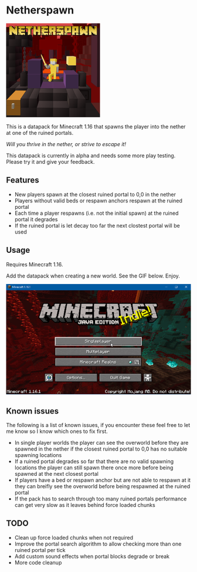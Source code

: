 # Netherspawn

![Netherspawn logo. A player standing in a ruined nether portal, raising a golden sword.](logo/netherspawn-title-256.png)

This is a datapack for Minecraft 1.16 that spawns the player into the nether at one of the ruined portals.

_Will you thrive in the nether, or strive to escape it!_

This datapack is currently in alpha and needs some more play testing. Please try it and give your feedback.

## Features

 * New players spawn at the closest ruined portal to 0,0 in the nether
 * Players without valid beds or respawn anchors respawn at the ruined portal
 * Each time a player respawns (i.e. not the initial spawn) at the ruined portal it degrades
 * If the ruined portal is let decay too far the next clostest portal will be used

## Usage

Requires Minecraft 1.16.

Add the datapack when creating a new world. See the GIF below. Enjoy.

![Gif showing adding the datapack when creating a new world in minecraft.](usage.gif)

## Known issues

The following is a list of known issues, if you encounter these feel free to let me know so I know which ones to fix first.

 * In single player worlds the player can see the overworld before they are spawned in the nether if the closest ruined portal to 0,0 has no suitable spawning locations
 * If a ruined portal degrades so far that there are no valid spawning locations the player can still spawn there once more before being spawned at the next closest portal
 * If players have a bed or respawn anchor but are not able to respawn at it they can breifly see the overworld before being respawned at the ruined portal
 * If the pack has to search through too many ruined portals performance can get very slow as it leaves behind force loaded chunks

## TODO

 * Clean up force loaded chunks when not required
 * Improve the portal search algorithm to allow checking more than one ruined portal per tick
 * Add custom sound effects when portal blocks degrade or break
 * More code cleanup